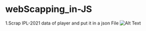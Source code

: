 # webScapping_in-JS
1.Scrap IPL-2021 data of player and put it in a json File
![Alt Text](https://media.giphy.com/media/vFKqnCdLPNOKc/giphy.gif)
